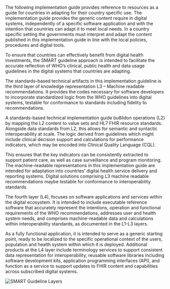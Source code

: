 The following implementation guide provides reference to resources as a guide for countries in adapting for their country specific use. The implementation guide provides the generic content require in digital systems, independently of a specific software application and with the intention that countries can adapt it to meet local needs. In a country specific setting the governments must interpret and adapt the content published in this implementation guide in line with the local policies, procedures and digital tools.

To ensure that countries can effectively benefit from digital health investments, the SMART guideline approach is intended to facilitate the accurate reflection of WHO’s clinical, public health and data usage guidelines in the digital systems that countries are adapting.

The standards-based technical artifacts in this implementation guideline is the third layer of knowledge representation L3 – Machine readable recommendations. It provides the codes necessary for software developers to incorporate standardized logic from the WHO guidelines into digital systems, testable for conformance to standards including fidelity to recommendations.

A standards-based technical implementation guide bu8ildon operations (L2) by mapping the L2 content to value sets and HL7 FHIR resource standards. Alongside data standards from L2, this allows for semantic and syntactic interoperability at scale. The logic derived from guidelines which might include clinical decision support and calculations for performance indicators, which may be encoded into Clinical Quality Language (CQL).

This ensures that the key indicators can be consistently extracted to support patient care, as well as case surveillance and program monitoring. The machine-readable representations in this implementation guide are intended for adaptation into countries’ digital health service delivery and reporting systems. Digital solutions comprising L3 machine readable recommendations maybe testable for conformance to interoperability standards.

The fourth layer (L4), focuses on software applications and services within the digital ecosystem. It is intended to include executable reference software that accurately represent the intentions, operation and functional requirements of the WHO recommendations, addresses user and health system needs, and comprises machine-readable data and calculations within interoperability standards, as documented in the L1-L3 layers.

As a fully functional application, it is intended to serve as a generic starting point, ready to be localized to the specific operational context of the users, population and health system within which it is deployed. Additional products at the L4 layer include terminology services to support consistent data representation for interoperability, reusable software libraries including software development kits, application programming interfaces (API), and function as a service to support updates to FHIR content and capabilities across subscribed digital systems.

![SMART Guideline Layers](https://cdn.who.int/media/images/default-source/digital-health/image-web-2.png "SMART Guideline Layers")
